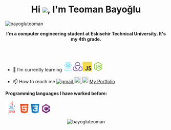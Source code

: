<h1 align="center">Hi <img src="https://media.giphy.com/media/hvRJCLFzcasrR4ia7z/giphy.gif" width="25px">, I'm Teoman Bayoğlu</h1>
<p align="left"> <img src="https://komarev.com/ghpvc/?username=bayogluteoman" alt="bayogluteoman" /> </p>


<p align="center"><strong>I'm a computer engineering student at Eskisehir Technical University. It's my 4th grade.</strong></p>
<br><br>

- 🌱 I’m currently learning  <img src="https://github.com/devicons/devicon/blob/master/icons/react/react-original-wordmark.svg" alt="react" width="30" height="30"/><img src="https://github.com/devicons/devicon/blob/master/icons/redux/redux-original.svg" alt="redux" width="30" height="30"/><img src="https://github.com/devicons/devicon/blob/master/icons/javascript/javascript-original.svg" alt="javascript" width="30" height="30"/> <img src="https://github.com/devicons/devicon/blob/master/icons/nodejs/nodejs-original.svg" alt="charp" width="30" height="30"/>

- 📫 How to reach me <a href="mailto:bayogluteoman@gmail.com"><img src="https://cdn.jsdelivr.net/npm/simple-icons@3.0.1/icons/gmail.svg" alt="gmail" height="20" width="20" />  </a>  <a href="https://www.linkedin.com/in/teoman-bayo%C4%9Flu-47a647197/" target="blank"><img src="https://cdn.jsdelivr.net/npm/simple-icons@3.0.1/icons/linkedin.svg"  height="20" width="20" />  </a> <a href="https://www.instagram.com/teomanbayoglu/" target="blank"><img src="https://cdn.jsdelivr.net/npm/simple-icons@3.0.1/icons/instagram.svg"  height="20" width="20" /></a> <a href="http://teomanbayoglu.com/">My Portfolio </a>

<p><strong>Programming languages I have worked before:</strong></p>
<p align="left"><img src="https://github.com/devicons/devicon/blob/master/icons/java/java-original-wordmark.svg" alt="java" width="40" height="40"/> <img src="https://github.com/devicons/devicon/blob/master/icons/html5/html5-original.svg" alt="html5" width="30" height="30"/> <img src="https://github.com/devicons/devicon/blob/master/icons/css3/css3-original.svg" alt="css3" width="30" height="30"/>
 <img src="https://github.com/devicons/devicon/blob/master/icons/csharp/csharp-original.svg" alt="charp" width="30" height="30"/>

<p align="center"> <img src="https://github-readme-stats.vercel.app/api?username=bayogluteoman&show_icons=true" alt="bayogluteoman" /></p>
<!--
**bayogluteoman/bayogluteoman** is a ✨ _special_ ✨ repository because its `README.md` (this file) appears on your GitHub profile.

Here are some ideas to get you started:

- 🔭 I’m currently working on ...
- 🌱 I’m currently learning ...
- 👯 I’m looking to collaborate on ...
- 🤔 I’m looking for help with ...
- 💬 Ask me about ...
- 📫 How to reach me: ...
- 😄 Pronouns: ...
- ⚡ Fun fact: ...
-->
